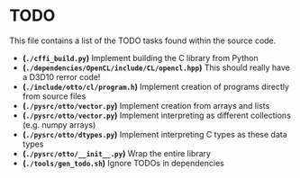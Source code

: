 # TODO
This file contains a list of the TODO tasks found within the source code.
- **(`./cffi_build.py`)** Implement building the C library from Python
- **(`./dependencies/OpenCL/include/CL/opencl.hpp`)** This should really have a D3D10 rerror code!
- **(`./include/otto/cl/program.h`)** Implement creation of programs directly from source files
- **(`./pysrc/otto/vector.py`)** Implement creation from arrays and lists
- **(`./pysrc/otto/vector.py`)** Implement interpreting as different collections (e.g. numpy arrays)
- **(`./pysrc/otto/dtypes.py`)** Implement interpreting C types as these data types
- **(`./pysrc/otto/__init__.py`)** Wrap the entire library
- **(`./tools/gen_todo.sh`)** Ignore TODOs in dependencies
